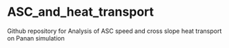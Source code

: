 # ASC_and_heat_transport
Github repository for Analysis of ASC speed and cross slope heat transport on Panan simulation
